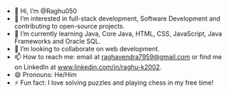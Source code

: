 - 👋 Hi, I’m @Raghu050
- 👀 I’m interested in full-stack development, Software Development and contributing to open-source projects.
- 🌱 I’m currently learning Java, Core Java, HTML, CSS, JavaScript, Java Frameworks and Oracle SQL.
- 💞️ I’m looking to collaborate on web development.
- 📫 How to reach me: email at raghavendra7959@gmail.com or find me on LinkedIn at www.linkedin.com/in/raghu-k2002.
- 😄 Pronouns: He/Him
- ⚡ Fun fact: I love solving puzzles and playing chess in my free time!

<!---
Raghu050/Raghu050 is a ✨ special ✨ repository because its `README.md` (this file) appears on your GitHub profile.
You can click the Preview link to take a look at your changes.
--->
